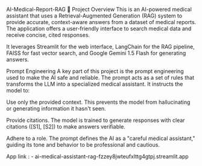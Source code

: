 AI-Medical-Report-RAG 🔎
Project Overview
This is an AI-powered medical assistant that uses a Retrieval-Augmented Generation (RAG) system to provide accurate, context-aware answers from a dataset of medical reports. The application offers a user-friendly interface to search medical data and receive concise, cited responses.

It leverages Streamlit for the web interface, LangChain for the RAG pipeline, FAISS for fast vector search, and Google Gemini 1.5 Flash for generating answers.

Prompt Engineering
A key part of this project is the prompt engineering used to make the AI safe and reliable. The prompt acts as a set of rules that transforms the LLM into a specialized medical assistant. It instructs the model to:

Use only the provided context. This prevents the model from hallucinating or generating information it hasn't seen.

Provide citations. The model is trained to generate responses with clear citations ([S1], [S2]) to make answers verifiable.

Adhere to a role. The prompt defines the AI as a "careful medical assistant," guiding its tone and behavior to be professional and cautious.

App link : - ai-medical-assistant-rag-fzzey8jwteufxlttg4gtpj.streamlit.app

